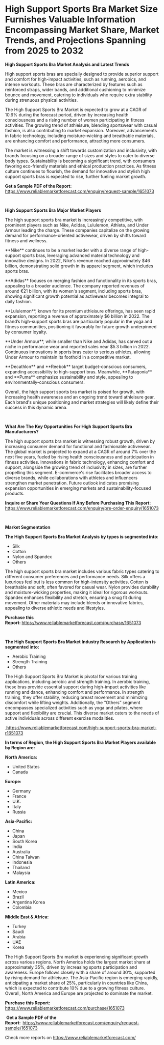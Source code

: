 <p><h1>High Support Sports Bra Market Size Furnishes Valuable Information Encompassing Market Share, Market Trends, and Projections Spanning from 2025 to 2032</h1></p><p><strong>High Support Sports Bra Market Analysis and Latest Trends</strong></p>
<p><p>High support sports bras are specially designed to provide superior support and comfort for high-impact activities, such as running, aerobics, and intense workouts. These bras are characterized by features such as reinforced straps, wider bands, and additional cushioning to minimize bounce and movement, catering to individuals who require extra stability during strenuous physical activities.</p><p>The High Support Sports Bra Market is expected to grow at a CAGR of 10.6% during the forecast period, driven by increasing health consciousness and a rising number of women participating in fitness activities. The growing trend of athleisure, blending sportswear with casual fashion, is also contributing to market expansion. Moreover, advancements in fabric technology, including moisture-wicking and breathable materials, are enhancing comfort and performance, attracting more consumers.</p><p>The market is witnessing a shift towards customization and inclusivity, with brands focusing on a broader range of sizes and styles to cater to diverse body types. Sustainability is becoming a significant trend, with consumers favoring eco-friendly materials and ethical production practices. As fitness culture continues to flourish, the demand for innovative and stylish high support sports bras is expected to rise, further fueling market growth.</p></p>
<p><strong>Get a Sample PDF of the Report:&nbsp;</strong> <a href="https://www.reliablemarketforecast.com/enquiry/request-sample/1651073?utm_campaign=3491&utm_medium=2&utm_source=Github&utm_content=ia&utm_term=04042025&utm_id=high-support-sports-bra">https://www.reliablemarketforecast.com/enquiry/request-sample/1651073</a></p>
<p>&nbsp;</p>
<p><strong>High Support Sports Bra Major Market Players</strong></p>
<p><p>The high support sports bra market is increasingly competitive, with prominent players such as Nike, Adidas, Lululemon, Athleta, and Under Armour leading the charge. These companies capitalize on the growing demand for performance-oriented activewear, driven by shifts toward fitness and wellness.</p><p>**Nike** continues to be a market leader with a diverse range of high-support sports bras, leveraging advanced material technology and innovative designs. In 2022, Nike's revenue reached approximately $46 billion, demonstrating solid growth in its apparel segment, which includes sports bras.</p><p>**Adidas** focuses on merging fashion and functionality in its sports bras, appealing to a broader audience. The company reported revenues of around €21 billion, with its women's segment, including sports bras, showing significant growth potential as activewear becomes integral to daily fashion.</p><p>**Lululemon**, known for its premium athleisure offerings, has seen rapid expansion, reporting a revenue of approximately $6 billion in 2022. The brand’s high-support sports bras are particularly popular in the yoga and fitness communities, positioning it favorably for future growth underpinned by consumer loyalty.</p><p>**Under Armour**, while smaller than Nike and Adidas, has carved out a niche in performance wear and reported sales near $5.3 billion in 2022. Continuous innovations in sports bras cater to serious athletes, allowing Under Armour to maintain its foothold in a competitive market.</p><p>**Decathlon** and **Reebok** target budget-conscious consumers, expanding accessibility to high-support bras. Meanwhile, **Patagonia** and **Puma** emphasize sustainability and style, appealing to environmentally-conscious consumers.</p><p>Overall, the high support sports bra market is poised for growth, with increasing health awareness and an ongoing trend toward athleisure gear. Each brand's unique positioning and market strategies will likely define their success in this dynamic arena.</p></p>
<p>&nbsp;</p>
<p><strong>What Are The Key Opportunities For High Support Sports Bra Manufacturers?</strong></p>
<p><p>The high support sports bra market is witnessing robust growth, driven by increasing consumer demand for functional and fashionable activewear. The global market is projected to expand at a CAGR of around 7% over the next five years, fueled by rising health consciousness and participation in fitness activities. Innovations in fabric technology, enhancing comfort and support, alongside the growing trend of inclusivity in sizes, are further propelling this segment. E-commerce's rise facilitates broader access to diverse brands, while collaborations with athletes and influencers strengthen market penetration. Future outlook indicates promising expansion opportunities in emerging markets and sustainability-focused products.</p></p>
<p><strong>Inquire or Share Your Questions If Any Before Purchasing This Report:</strong> <a href="https://www.reliablemarketforecast.com/enquiry/pre-order-enquiry/1651073?utm_campaign=3491&utm_medium=2&utm_source=Github&utm_content=ia&utm_term=04042025&utm_id=high-support-sports-bra">https://www.reliablemarketforecast.com/enquiry/pre-order-enquiry/1651073</a></p>
<p>&nbsp;</p>
<p><strong>Market Segmentation</strong></p>
<p><strong>The High Support Sports Bra Market Analysis by types is segmented into:</strong></p>
<p><ul><li>Silk</li><li>Cotton</li><li>Nylon and Spandex</li><li>Others</li></ul></p>
<p><p>The high support sports bra market includes various fabric types catering to different consumer preferences and performance needs. Silk offers a luxurious feel but is less common for high-intensity activities. Cotton is breathable and soft, often favored for casual wear. Nylon provides durability and moisture-wicking properties, making it ideal for rigorous workouts. Spandex enhances flexibility and stretch, ensuring a snug fit during movement. Other materials may include blends or innovative fabrics, appealing to diverse athletic needs and lifestyles.</p></p>
<p><strong>Purchase this Report:&nbsp;</strong><a href="https://www.reliablemarketforecast.com/purchase/1651073?utm_campaign=3491&utm_medium=2&utm_source=Github&utm_content=ia&utm_term=04042025&utm_id=high-support-sports-bra">https://www.reliablemarketforecast.com/purchase/1651073</a></p>
<p>&nbsp;</p>
<p><strong>The High Support Sports Bra Market Industry Research by Application is segmented into:</strong></p>
<p><ul><li>Aerobic Training</li><li>Strength Training</li><li>Others</li></ul></p>
<p><p>The High Support Sports Bra Market is pivotal for various training applications, including aerobic and strength training. In aerobic training, these bras provide essential support during high-impact activities like running and dance, enhancing comfort and performance. In strength training, they offer stability, reducing breast movement and minimizing discomfort while lifting weights. Additionally, the “Others” segment encompasses specialized activities such as yoga and pilates, where support and flexibility are crucial. This diverse market caters to the needs of active individuals across different exercise modalities.</p></p>
<p><a href="https://www.reliablemarketforecast.com/high-support-sports-bra-market-r1651073?utm_campaign=3491&utm_medium=2&utm_source=Github&utm_content=ia&utm_term=04042025&utm_id=high-support-sports-bra">&nbsp;https://www.reliablemarketforecast.com/high-support-sports-bra-market-r1651073</a></p>
<p><strong>In terms of Region, the High Support Sports Bra Market Players available by Region are:</strong></p>
<p>
    <p> <strong> North America: </strong>
        <ul>
            <li>United States</li>
            <li>Canada</li>
        </ul>
        </p> 
    <p> <strong> Europe: </strong>
        <ul>
            <li>Germany</li>
            <li>France</li>
            <li>U.K.</li>
            <li>Italy</li>
            <li>Russia</li>
        </ul>
        </p> 
    <p> <strong> Asia-Pacific: </strong>
        <ul>
            <li>China</li>
            <li>Japan</li>
            <li>South Korea</li>
            <li>India</li>
            <li>Australia</li>
            <li>China Taiwan</li>
            <li>Indonesia</li>
            <li>Thailand</li>
            <li>Malaysia</li>
        </ul>
        </p> 
    <p> <strong> Latin America: </strong>
        <ul>
            <li>Mexico</li>
            <li>Brazil</li>
            <li>Argentina Korea</li>
            <li>Colombia</li>
        </ul>
        </p> 
    <p> <strong> Middle East & Africa: </strong>
        <ul>
            <li>Turkey</li>
            <li>Saudi</li>
            <li>Arabia</li>
            <li>UAE</li>
            <li>Korea</li>
        </ul>
    </p>
    </p>
<p><p>The High Support Sports Bra market is experiencing significant growth across various regions. North America holds the largest market share at approximately 35%, driven by increasing sports participation and awareness. Europe follows closely with a share of around 30%, supported by rising demand for athleisure. The Asia-Pacific region is emerging rapidly, anticipating a market share of 25%, particularly in countries like China, which is expected to contribute 10% due to a growing fitness culture. Overall, North America and Europe are projected to dominate the market.</p></p>
<p><strong>Purchase this Report: </strong><a href="https://www.reliablemarketforecast.com/purchase/1651073?utm_campaign=3491&utm_medium=2&utm_source=Github&utm_content=ia&utm_term=04042025&utm_id=high-support-sports-bra">https://www.reliablemarketforecast.com/purchase/1651073</a></p>
<p>&nbsp;<strong>Get a Sample PDF of the Report:&nbsp;&nbsp;</strong><a href="https://www.reliablemarketforecast.com/enquiry/request-sample/1651073?utm_campaign=3491&utm_medium=2&utm_source=Github&utm_content=ia&utm_term=04042025&utm_id=high-support-sports-bra">https://www.reliablemarketforecast.com/enquiry/request-sample/1651073</a></p>
<p><strong></strong></p>
<p>Check more reports on <a href="https://www.reliablemarketforecast.com/?utm_campaign=3491&utm_medium=2&utm_source=Github&utm_content=ia&utm_term=04042025&utm_id=high-support-sports-bra">https://www.reliablemarketforecast.com/</a></p>